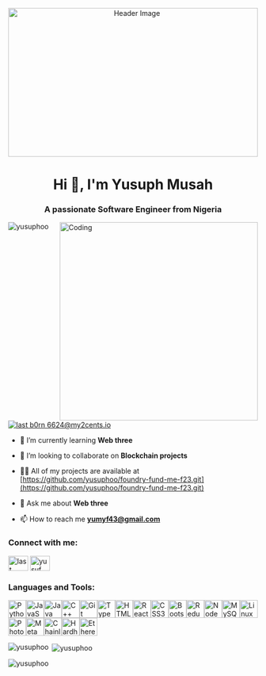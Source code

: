 <p align="center">
  <img width="100%"  height="300px" src="https://encrypted-tbn0.gstatic.com/images?q=tbn:ANd9GcScXH13YCmfVx07yX7JVff8bv-iJPGqVLmFdw&usqp=CAU" alt="Header Image">
</p>

<h1 align="center">Hi 👋, I'm Yusuph Musah</h1>
<h3 align="center">A passionate Software Engineer from Nigeria</h3>
<img align="right" alt="Coding" width="400" src="https://encrypted-tbn0.gstatic.com/images?q=tbn:ANd9GcT4E93Pp4OWuwmt0cbvqQoZdYpSuyr2DpSS84HRqHa-M7bDoEuqejm5b4dcY-dU7Ls4z2Y&usqp=CAU">

<p align="left"> <img src="https://komarev.com/ghpvc/?username=yusuphoo&label=Profile%20views&color=0e75b6&style=flat" alt="yusuphoo" /> </p>

<p align="left"> <a href="https://twitter.com/last b0rn 6624@my2cents.io" target="blank"><img src="https://img.shields.io/twitter/follow/last b0rn 6624@my2cents.io?logo=twitter&style=for-the-badge" alt="last b0rn 6624@my2cents.io" /></a> </p>

- 🌱 I’m currently learning **Web three**

- 👯 I’m looking to collaborate on **Blockchain projects**

- 👨‍💻 All of my projects are available at [https://github.com/yusuphoo/foundry-fund-me-f23.git](https://github.com/yusuphoo/foundry-fund-me-f23.git)

- 💬 Ask me about **Web three**

- 📫 How to reach me **yumyf43@gmail.com**

<h3 align="left">Connect with me:</h3>
<p align="left">
<a href="https://twitter.com/last b0rn 6624@my2cents.io" target="blank"><img align="center" src="https://raw.githubusercontent.com/rahuldkjain/github-profile-readme-generator/master/src/images/icons/Social/twitter.svg" alt="last b0rn 6624@my2cents.io" height="30" width="40" /></a>
<a href="https://linkedin.com/in/yusuf musa" target="blank"><img align="center" src="https://raw.githubusercontent.com/rahuldkjain/github-profile-readme-generator/master/src/images/icons/Social/linked-in-alt.svg" alt="yusuf musa" height="30" width="40" /></a>
</p>

<h3 align="left">Languages and Tools:</h3>
<p align="left">
<a href="https://www.python.org/" target="_blank" rel="noreferrer"><img src="https://raw.githubusercontent.com/danielcranney/readme-generator/main/public/icons/skills/python-colored.svg" width="36" height="36" alt="Python" /></a><a href="https://developer.mozilla.org/en-US/docs/Web/JavaScript" target="_blank" rel="noreferrer"><img src="https://raw.githubusercontent.com/danielcranney/readme-generator/main/public/icons/skills/javascript-colored.svg" width="36" height="36" alt="JavaScript" /></a><a href="https://www.oracle.com/java/" target="_blank" rel="noreferrer"><img src="https://raw.githubusercontent.com/danielcranney/readme-generator/main/public/icons/skills/java-colored.svg" width="36" height="36" alt="Java" /></a><a href="https://docs.microsoft.com/en-us/cpp/?view=msvc-170" target="_blank" rel="noreferrer"><img src="https://raw.githubusercontent.com/danielcranney/readme-generator/main/public/icons/skills/cplusplus-colored.svg" width="36" height="36" alt="C++" /></a><a href="https://git-scm.com/" target="_blank" rel="noreferrer"><img src="https://raw.githubusercontent.com/danielcranney/readme-generator/main/public/icons/skills/git-colored.svg" width="36" height="36" alt="Git" /></a><a href="https://www.typescriptlang.org/" target="_blank" rel="noreferrer"><img src="https://raw.githubusercontent.com/danielcranney/readme-generator/main/public/icons/skills/typescript-colored.svg" width="36" height="36" alt="TypeScript" /></a><a href="https://developer.mozilla.org/en-US/docs/Glossary/HTML5" target="_blank" rel="noreferrer"><img src="https://raw.githubusercontent.com/danielcranney/readme-generator/main/public/icons/skills/html5-colored.svg" width="36" height="36" alt="HTML5" /></a><a href="https://reactjs.org/" target="_blank" rel="noreferrer"><img src="https://raw.githubusercontent.com/danielcranney/readme-generator/main/public/icons/skills/react-colored.svg" width="36" height="36" alt="React" /></a><a href="https://www.w3.org/TR/CSS/#css" target="_blank" rel="noreferrer"><img src="https://raw.githubusercontent.com/danielcranney/readme-generator/main/public/icons/skills/css3-colored.svg" width="36" height="36" alt="CSS3" /></a><a href="https://getbootstrap.com/" target="_blank" rel="noreferrer"><img src="https://raw.githubusercontent.com/danielcranney/readme-generator/main/public/icons/skills/bootstrap-colored.svg" width="36" height="36" alt="Bootstrap" /></a><a href="https://redux.js.org/" target="_blank" rel="noreferrer"><img src="https://raw.githubusercontent.com/danielcranney/readme-generator/main/public/icons/skills/redux-colored.svg" width="36" height="36" alt="Redux" /></a><a href="https://nodejs.org/en/" target="_blank" rel="noreferrer"><img src="https://raw.githubusercontent.com/danielcranney/readme-generator/main/public/icons/skills/nodejs-colored.svg" width="36" height="36" alt="NodeJS" /></a><a href="https://www.mysql.com/" target="_blank" rel="noreferrer"><img src="https://raw.githubusercontent.com/danielcranney/readme-generator/main/public/icons/skills/mysql-colored.svg" width="36" height="36" alt="MySQL" /></a><a href="https://www.linux.org" target="_blank" rel="noreferrer"><img src="https://raw.githubusercontent.com/danielcranney/readme-generator/main/public/icons/skills/linux-colored.svg" width="36" height="36" alt="Linux" /></a><a href="https://www.adobe.com/uk/products/photoshop.html" target="_blank" rel="noreferrer"><img src="https://raw.githubusercontent.com/danielcranney/readme-generator/main/public/icons/skills/photoshop-colored.svg" width="36" height="36" alt="Photoshop" /></a><a href="https://metamask.io/" target="_blank" rel="noreferrer"><img src="https://raw.githubusercontent.com/danielcranney/readme-generator/main/public/icons/skills/metamask-colored.svg" width="36" height="36" alt="MetaMask" /></a><a href="https://chain.link/" target="_blank" rel="noreferrer"><img src="https://raw.githubusercontent.com/danielcranney/readme-generator/main/public/icons/skills/chainlink-colored.svg" width="36" height="36" alt="Chainlink" /></a><a href="https://hardhat.org/" target="_blank" rel="noreferrer"><img src="https://raw.githubusercontent.com/danielcranney/readme-generator/main/public/icons/skills/hardhat-colored.svg" width="36" height="36" alt="Hardhat" /></a><a href="https://ethereum.org/en/" target="_blank" rel="noreferrer"><img src="https://raw.githubusercontent.com/danielcranney/readme-generator/main/public/icons/skills/ethereum-colored.svg" width="36" height="36" alt="Ethereum" /></a>
</p>

<p><img align="left" src="https://github-readme-stats.vercel.app/api/top-langs?username=yusuphoo&show_icons=true&locale=en&layout=compact" alt="yusuphoo" /></p>

<p>&nbsp;<img align="center" src="https://github-readme-stats.vercel.app/api?username=yusuphoo&show_icons=true&locale=en" alt="yusuphoo" /></p>

<p><img align="center" src="https://github-readme-streak-stats.herokuapp.com/?user=yusuphoo&" alt="yusuphoo" /></p>
